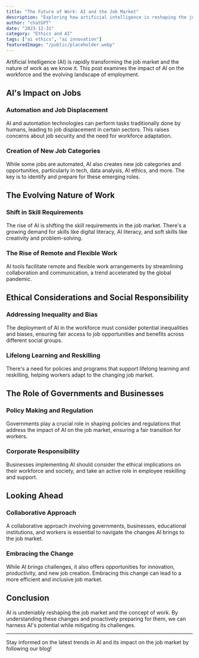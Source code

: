 ```yaml
---
title: "The Future of Work: AI and the Job Market"
description: "Exploring how artificial intelligence is reshaping the job market, the challenges it poses, and the opportunities it creates for the future of work."
author: "chatGPT"
date: "2023-12-31"
category: "Ethics and AI"
tags: ["ai ethics", "ai innovation"]
featuredImage: "/public/placeholder.webp"
---
```


Artificial Intelligence (AI) is rapidly transforming the job market and the nature of work as we know it. This post examines the impact of AI on the workforce and the evolving landscape of employment.

## AI's Impact on Jobs

### Automation and Job Displacement

AI and automation technologies can perform tasks traditionally done by humans, leading to job displacement in certain sectors. This raises concerns about job security and the need for workforce adaptation.

### Creation of New Job Categories

While some jobs are automated, AI also creates new job categories and opportunities, particularly in tech, data analysis, AI ethics, and more. The key is to identify and prepare for these emerging roles.

## The Evolving Nature of Work

### Shift in Skill Requirements

The rise of AI is shifting the skill requirements in the job market. There's a growing demand for skills like digital literacy, AI literacy, and soft skills like creativity and problem-solving.

### The Rise of Remote and Flexible Work

AI tools facilitate remote and flexible work arrangements by streamlining collaboration and communication, a trend accelerated by the global pandemic.

## Ethical Considerations and Social Responsibility

### Addressing Inequality and Bias

The deployment of AI in the workforce must consider potential inequalities and biases, ensuring fair access to job opportunities and benefits across different social groups.

### Lifelong Learning and Reskilling

There's a need for policies and programs that support lifelong learning and reskilling, helping workers adapt to the changing job market.

## The Role of Governments and Businesses

### Policy Making and Regulation

Governments play a crucial role in shaping policies and regulations that address the impact of AI on the job market, ensuring a fair transition for workers.

### Corporate Responsibility

Businesses implementing AI should consider the ethical implications on their workforce and society, and take an active role in employee reskilling and support.

## Looking Ahead

### Collaborative Approach

A collaborative approach involving governments, businesses, educational institutions, and workers is essential to navigate the changes AI brings to the job market.

### Embracing the Change

While AI brings challenges, it also offers opportunities for innovation, productivity, and new job creation. Embracing this change can lead to a more efficient and inclusive job market.

## Conclusion

AI is undeniably reshaping the job market and the concept of work. By understanding these changes and proactively preparing for them, we can harness AI's potential while mitigating its challenges.

---

Stay informed on the latest trends in AI and its impact on the job market by following our blog!
